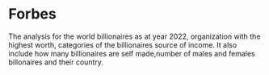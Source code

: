 # Forbes
The analysis for the world billionaires as at year 2022, organization with the highest worth, categories of the billionaires source of income. It also include how many billionaires are self made,number of males and females billonaires and their country.
